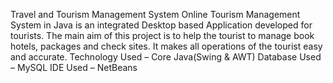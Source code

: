 Travel and Tourism Management System
Online Tourism Management System in Java is an integrated Desktop 
based Application developed for tourists. The main aim of this project is 
to help the tourist to manage book hotels, packages and check sites. It 
makes all operations of the tourist easy and accurate.
Technology Used – Core Java(Swing & AWT)
Database Used – MySQL
IDE Used – NetBeans
